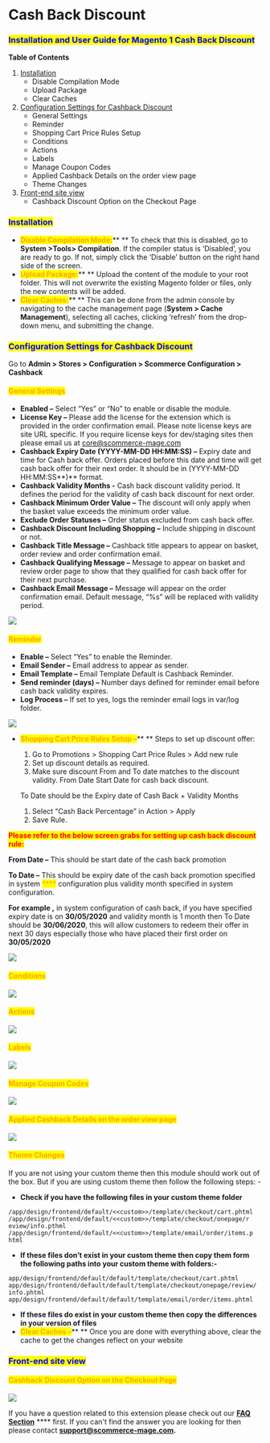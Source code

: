 # Cash Back Discount

### <mark style="color:blue;">Installation and User Guide for Magento 1 Cash Back Discount</mark>

**Table of Contents**

1. [Installation ](cash-back-discount.md#\_bookmark0)
   * Disable Compilation Mode&#x20;
   * Upload Package&#x20;
   * Clear Caches&#x20;
2. [Configuration Settings for Cashback Discount ](cash-back-discount.md#\_bookmark4)
   * General Settings&#x20;
   * Reminder&#x20;
   * Shopping Cart Price Rules Setup&#x20;
   * Conditions&#x20;
   * Actions&#x20;
   * Labels&#x20;
   * Manage Coupon Codes&#x20;
   * Applied Cashback Details on the order view page&#x20;
   * Theme Changes&#x20;
3. [Front-end site view ](cash-back-discount.md#\_bookmark14)
   * Cashback Discount Option on the Checkout Page&#x20;

### <mark style="color:blue;">Installation</mark> <a href="#_bookmark0" id="_bookmark0"></a>

* <mark style="color:orange;">**Disable Compilation Mode:**</mark>** ** To check that this is disabled, go to **System >Tools> Compilation**. If the compiler status is ‘Disabled’, you are ready to go. If not, simply click the ‘Disable’ button on the right hand side of the screen.
* <mark style="color:orange;">**Upload Package:**</mark>** ** Upload the content of the module to your root folder. This will not overwrite the existing Magento folder or files, only the new contents will be added.
* <mark style="color:orange;">**Clear Caches:**</mark>** ** This can be done from the admin console by navigating to the cache management page (**System > Cache Management**), selecting all caches, clicking ‘refresh’ from the drop-down menu, and submitting the change.

### <mark style="color:blue;">Configuration Settings for Cashback Discount</mark> <a href="#_bookmark4" id="_bookmark4"></a>

Go to **Admin > Stores > Configuration > Scommerce Configuration > Cashback**

#### <mark style="color:orange;">General Settings</mark> <a href="#_bookmark5" id="_bookmark5"></a>

* **Enabled –** Select “Yes” or “No” to enable or disable the module.
* **License Key –** Please add the license for the extension which is provided in the order confirmation email. Please note license keys are site URL specific. If you require license keys for dev/staging sites then please email us at [core@scommerce-mage.com](mailto:core@scommerce-mage.com)
* **Cashback Expiry Date (YYYY-MM-DD HH:MM:SS) –** Expiry date and time for Cash back offer. Orders placed before this date and time will get cash back offer for their next order. It should be in (YYYY-MM-DD HH:MM:SS**)** format.
* **Cashback Validity Months -** Cash back discount validity period. It defines the period for the validity of cash back discount for next order.
* **Cashback Minimum Order Value –** The discount will only apply when the basket value exceeds the minimum order value.
* **Exclude Order Statuses –** Order status excluded from cash back offer.
* **Cashback Discount Including Shopping –** Include shipping in discount or not.
* **Cashback Title Message –** Cashback title appears to appear on basket, order review and order confirmation email.
* **Cashback Qualifying Message –** Message to appear on basket and review order page to show that they qualified for cash back offer for their next purchase.
* **Cashback Email Message –** Message will appear on the order confirmation email. Default message, “%s” will be replaced with validity period.

![](../../.gitbook/assets/m1cashback\_general.jpg)

#### <mark style="color:orange;">Reminder</mark> <a href="#_bookmark6" id="_bookmark6"></a>

* **Enable –** Select “Yes” to enable the Reminder.
* **Email Sender –** Email address to appear as sender.
* **Email Template –** Email Template Default is Cashback Reminder.
* **Send reminder (days) –** Number days defined for reminder email before cash back validity expires.
* **Log Process –** If set to yes, logs the reminder email logs in var/log folder.

![](../../.gitbook/assets/m1cashback\_reminder.jpg)

*   <mark style="color:orange;">**Shopping Cart Price Rules Setup –**</mark>** ** Steps to set up discount offer:

    1. Go to Promotions > Shopping Cart Price Rules > Add new rule
    2. Set up discount details as required.
    3. Make sure discount From and To date matches to the discount validity. From Date Start Date for cash back discount.

    To Date should be the Expiry date of Cash Back + Validity Months

    1. Select “Cash Back Percentage” in Action > Apply
    2. Save Rule.

<mark style="color:red;">**Please refer to the below screen grabs for setting up cash back discount rule:**</mark>

**From Date –** This should be start date of the cash back promotion

**To Date –** This should be expiry date of the cash back promotion specified in system <mark style="color:orange;">****</mark> configuration plus validity month specified in system configuration.

**For example ,** in system configuration of cash back, if you have specified expiry date is on **30/05/2020** and validity month is 1 month then To Date should be **30/06/2020**, this will allow customers to redeem their offer in next 30 days especially those who have placed their first order on **30/05/2020**

![](<../../.gitbook/assets/3 (78)>)

#### <mark style="color:orange;">Conditions</mark> <a href="#_bookmark8" id="_bookmark8"></a>

![](<../../.gitbook/assets/4 (66)>)

#### <mark style="color:orange;">Actions</mark> <a href="#_bookmark9" id="_bookmark9"></a>

![](<../../.gitbook/assets/5 (9)>)

#### <mark style="color:orange;">Labels</mark> <a href="#_bookmark10" id="_bookmark10"></a>

![](<../../.gitbook/assets/6 (54)>)

#### <mark style="color:orange;">Manage Coupon Codes</mark> <a href="#_bookmark11" id="_bookmark11"></a>

![](<../../.gitbook/assets/7 (30)>)

#### <mark style="color:orange;">Applied Cashback Details on the order view page</mark> <a href="#_bookmark12" id="_bookmark12"></a>

![](<../../.gitbook/assets/8 (50)>)

#### <mark style="color:orange;">**Theme Changes**</mark>&#x20;

If you are not using your custom theme then this module should work out of the box. But if you are using custom theme then follow the following steps: -

* **Check if you have the following files in your custom theme folder**

```
/app/design/frontend/default/<<custom>>/template/checkout/cart.phtml
/app/design/frontend/default/<<custom>>/template/checkout/onepage/r eview/info.pthml
/app/design/frontend/default/<<custom>>/template/email/order/items.p html
```

* **If these files don’t exist in your custom theme then copy them form the following paths into your custom theme with folders:-**

```
app/design/frontend/default/default/template/checkout/cart.phtml
app/design/frontend/default/default/template/checkout/onepage/review/ info.phtml
app/design/frontend/default/default/template/email/order/items.phtml
```

* **If these files do exist in your custom theme then copy the differences in your version of files**
* <mark style="color:orange;">**Clear Caches –**</mark>** ** Once you are done with everything above, clear the cache to get the changes reflect on your website

### <mark style="color:blue;">Front-end site view</mark> <a href="#_bookmark14" id="_bookmark14"></a>

#### <mark style="color:orange;">Cashback Discount Option on the Checkout Page</mark> <a href="#_bookmark15" id="_bookmark15"></a>

![](<../../.gitbook/assets/9 (39)>)

If you have a question related to this extension please check out our [**FAQ Section**](https://www.scommerce-mage.com/magento-next-order-discount.html#faq) **** first. If you can't find the answer you are looking for then please contact [**support@scommerce-mage.com**](mailto:core@scommerce-mage.com)**.**
